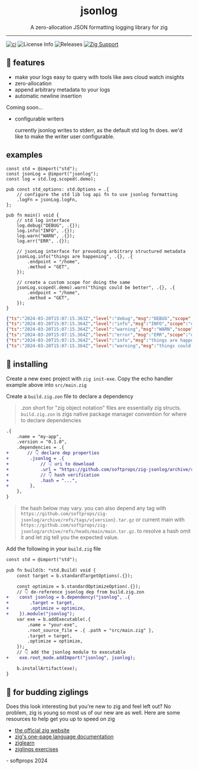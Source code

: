 <h1 align="center">
    jsonlog
</h1>

<div align="center">
    A zero-allocation JSON formatting logging library for zig
</div>

---

[![ci](https://github.com/softprops/zig-jsonlog/actions/workflows/ci.yml/badge.svg)](https://github.com/softprops/zig-jsonlog/actions/workflows/ci.yml) ![License Info](https://img.shields.io/github/license/softprops/zig-jsonlog) ![Releases](https://img.shields.io/github/v/release/softprops/zig-jsonlog) [![Zig Support](https://img.shields.io/badge/zig-0.12.0-black?logo=zig)](https://ziglang.org/documentation/0.12.0/)

## 🍬 features

- make your logs easy to query with tools like aws cloud watch insights
- zero-allocation
- append arbitrary metadata to your logs
- automatic newline insertion

Coming soon...

- configurable writers

  currently jsonlog writes to stderr, as the default std log fn does. we'd like to make the writer user configurable.

## examples

```zig
const std = @import("std");
const jsonLog = @import("jsonlog");
const log = std.log.scoped(.demo);

pub const std_options: std.Options = .{
    // configure the std lib log api fn to use jsonlog formatting
    .logFn = jsonLog.logFn,
};

pub fn main() void {
    // std log interface
    log.debug("DEBUG", .{});
    log.info("INFO", .{});
    log.warn("WARN", .{});
    log.err("ERR", .{});

    // jsonLog interface for provoding arbitrary structured metadata
    jsonLog.info("things are happening", .{}, .{
        .endpoint = "/home",
        .method = "GET",
    });

    // create a custom scope for doing the same
    jsonLog.scoped(.demo).warn("things could be better", .{}, .{
        .endpoint = "/home",
        .method = "GET",
    });
}
```

```json
{"ts":"2024-03-20T15:07:15.363Z","level":"debug","msg":"DEBUG","scope":"demo"}
{"ts":"2024-03-20T15:07:15.364Z","level":"info","msg":"INFO","scope":"demo"}
{"ts":"2024-03-20T15:07:15.364Z","level":"warning","msg":"WARN","scope":"demo"}
{"ts":"2024-03-20T15:07:15.364Z","level":"error","msg":"ERR","scope":"demo"}
{"ts":"2024-03-20T15:07:15.364Z","level":"info","msg":"things are happening","scope":"default","meta":{"endpoint":"/home","method":"GET"}}
{"ts":"2024-03-20T15:07:15.364Z","level":"warning","msg":"things could be better","scope":"demo","meta":{"endpoint":"/home","method":"GET"}}
```

## 📼 installing

Create a new exec project with `zig init-exe`. Copy the echo handler example above into `src/main.zig`

Create a `build.zig.zon` file to declare a dependency

> .zon short for "zig object notation" files are essentially zig structs. `build.zig.zon` is zigs native package manager convention for where to declare dependencies

```diff
.{
    .name = "my-app",
    .version = "0.1.0",
    .dependencies = .{
+       // 👇 declare dep properties
+        .jsonlog = .{
+            // 👇 uri to download
+            .url = "https://github.com/softprops/zig-jsonlog/archive/refs/tags/v0.2.0.tar.gz",
+            // 👇 hash verification
+            .hash = "...",
+        },
    },
}
```

> the hash below may vary. you can also depend any tag with `https://github.com/softprops/zig-jsonlog/archive/refs/tags/v{version}.tar.gz` or current main with `https://github.com/softprops/zig-jsonlog/archive/refs/heads/main/main.tar.gz`. to resolve a hash omit it and let zig tell you the expected value.

Add the following in your `build.zig` file

```diff
const std = @import("std");

pub fn build(b: *std.Build) void {
    const target = b.standardTargetOptions(.{});

    const optimize = b.standardOptimizeOption(.{});
    // 👇 de-reference jsonlog dep from build.zig.zon
+    const jsonlog = b.dependency("jsonlog", .{
+        .target = target,
+        .optimize = optimize,
+    }).module("jsonlog");
    var exe = b.addExecutable(.{
        .name = "your-exe",
        .root_source_file = .{ .path = "src/main.zig" },
        .target = target,
        .optimize = optimize,
    });
    // 👇 add the jsonlog module to executable
+    exe.root_mode.addImport("jsonlog", jsonlog);

    b.installArtifact(exe);
}
```

## 🥹 for budding ziglings

Does this look interesting but you're new to zig and feel left out? No problem, zig is young so most us of our new are as well. Here are some resources to help get you up to speed on zig

- [the official zig website](https://ziglang.org/)
- [zig's one-page language documentation](https://ziglang.org/documentation/0.11.0/)
- [ziglearn](https://ziglearn.org/)
- [ziglings exercises](https://github.com/ratfactor/ziglings)

\- softprops 2024
